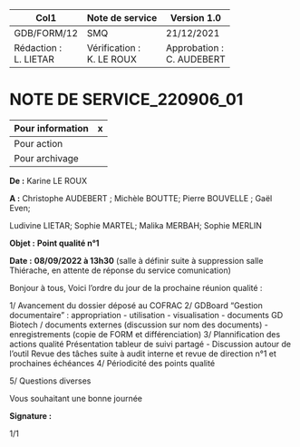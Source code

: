 |Col1|Note de service|Version 1.0|
|---|---|---|
|GDB/FORM/12|SMQ|21/12/2021|
|Rédaction :<br>L. LIETAR|Vérification :<br>K. LE ROUX|Approbation :<br>C. AUDEBERT|

# **NOTE DE SERVICE_220906_01**

|Pour information|x|
|---|---|
|Pour action||
|Pour archivage||


**De :** Karine LE ROUX

**A :** Christophe AUDEBERT ; Michèle BOUTTE; Pierre BOUVELLE ; Gaël Even;

Ludivine LIETAR; Sophie MARTEL; Malika MERBAH; Sophie MERLIN

**Objet :** **Point qualité n°1**

**Date :** **08/09/2022 à 13h30** (salle à définir suite à suppression salle Thiérache,
en attente de réponse du service comunication)

Bonjour à tous,
Voici l’ordre du jour de la prochaine réunion qualité :

1/ Avancement du dossier déposé au COFRAC
2/ GDBoard “Gestion documentaire” : appropriation - utilisation - visualisation - documents
GD Biotech / documents externes (discussion sur nom des documents) - enregistrements
(copie de FORM et différenciation)
3/ Plannification des actions qualité
Présentation tableur de suivi partagé - Discussion autour de l’outil Revue des tâches suite à audit interne et revue de direction n°1 et prochaines échéances
4/ Périodicité des points qualité

5/ Questions diverses

Vous souhaitant une bonne journée

**Signature :**

1/1

